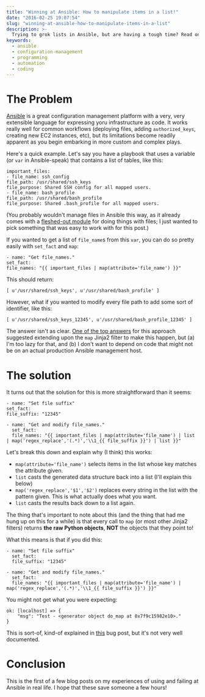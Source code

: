 ```yaml
---
title: "Winning at Ansible: How to manipulate items in a list!"
date: "2016-02-25 19:07:54"
slug: "winning-at-ansible-how-to-manipulate-items-in-a-list"
description: >-
  Trying to grok lists in Ansible, but are having a tough time? Read on!
keywords:
  - ansible
  - configuration-management
  - programming
  - automation
  - coding
---
```


# The Problem

[Ansible](http://www.ansible.com "") is a great configuration management platform with a very, very extensible language for expressing yoru infrastructure as code. It works really well for common workflows (deploying files, adding `authorized_keys`, creating new EC2 instances, etc), but its limitations become readily apparent as you begin embarking in more custom and complex plays.

Here's a quick example. Let's say you have a playbook that uses a variable (or `var` in Ansible-speak) that contains a list of tables, like this:<!--more-->

```
important_files:
- file_name: ssh_config
file_path: /usr/shared/ssh_keys
file_purpose: Shared SSH config for all mapped users.
- file_name: bash_profile
file_path: /usr/shared/bash_profile
file_purpose: Shared .bash_profile for all mapped users.
```

(You probably wouldn't manage files in Ansible this way, as it already comes with a [fleshed-out module](http://docs.ansible.com/ansible/list_of_files_modules.html "") for doing things with files; I just wanted to pick something that was easy to work with for this post.)

If you wanted to get a list of `file_name`s from this `var`, you can do so pretty easily with `set_fact` and `map`:

```
- name: "Get file_names."
set_fact:
file_names: "{{ important_files | map(attribute='file_name') }}"
```

This should return:

```
[ u'/usr/shared/ssh_keys', u'/usr/shared/bash_profile' ]
```

However, what if you wanted to modify every file path to add some sort of identifier, like this:

```
[ u'/usr/shared/ssh_keys_12345', u'/usr/shared/bash_profile_12345' ]
```

The answer isn't as clear. [One of the top answers](https://gist.github.com/halberom/b1f6eaed16dba1b298e8 "") for this approach suggested extending upon the `map` Jinja2 filter to make this happen, but (a) I'm too lazy for that, and (b) I don't want to depend on code that might not be on an actual production Ansible management host.

# The solution

It turns out that the solution for this is more straightforward than it seems:

```
- name: "Set file suffix"
set_fact:
file_suffix: "12345"

- name: "Get and modify file_names."
  set_fact:
  file_names: "{{ important_files | map(attribute='file_name') | list | map('regex_replace','(.*)','\\1_{{ file_suffix }}') | list }}"
```

Let's break this down and explain why (I think) this works:

* `map(attribute='file_name')` selects items in the list whose key matches the attribute given.
* `list` casts the generated data structure back into a list (I'll explain this below)
* `map('regex_replace','$1','$2')` replaces every string in the list with the pattern given. This is what actually does what you want.
* `list` casts the results back down to a list again.

The thing that's important to note about this (and the thing that had me hung up on this for a while) is that every call to `map` (or most other Jinja2 filters) returns **the raw Python objects**, **NOT** the objects that they point to!

What this means is that if you did this:

```
- name: "Set file suffix"
  set_fact:
  file_suffix: "12345"

- name: "Get and modify file_names."
  set_fact:
  file_names: "{{ important_files | map(attribute='file_name') | map('regex_replace','(.*)','\\1_{{ file_suffix }}') }}"
```

You might not get what you were expecting:

```
ok: [localhost] => {
    "msg": "Test - <generator object do_map at 0x7f9c15982e10>."
}
```

This is sort-of, kind-of explained in [this](https://github.com/mitsuhiko/jinja2/issues/288 "") bug post, but it's not very well documented.

# Conclusion

This is the first of a few blog posts on my experiences of using and failing at Ansible in real life. I hope that these save someone a few hours!


